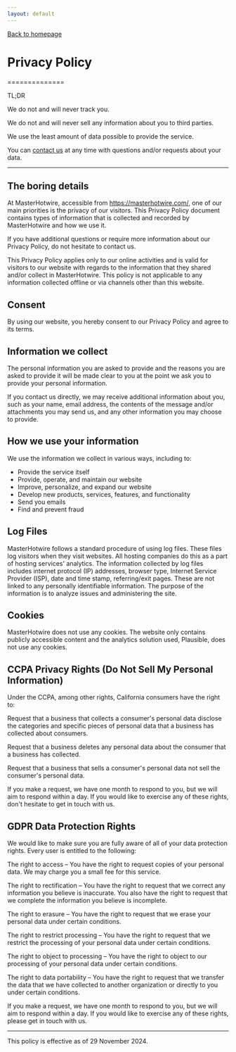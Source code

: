```yaml
---
layout: default
---
```


[Back to homepage](/)

# Privacy Policy
==============

TL;DR

We do not and will never track you.

We do not and will never sell any information about you to third parties.

We use the least amount of data possible to provide the service.

You can [contact us](mailto:me@radanskoric.com) at any time with questions and/or requests about your data.

* * *

The boring details
------------------

At MasterHotwire, accessible from https://masterhotwire.com/, one of our main priorities is the privacy of our visitors. This Privacy Policy document contains types of information that is collected and recorded by MasterHotwire and how we use it.

If you have additional questions or require more information about our Privacy Policy, do not hesitate to contact us.

This Privacy Policy applies only to our online activities and is valid for visitors to our website with regards to the information that they shared and/or collect in MasterHotwire. This policy is not applicable to any information collected offline or via channels other than this website.

Consent
-------

By using our website, you hereby consent to our Privacy Policy and agree to its terms.

Information we collect
----------------------

The personal information you are asked to provide and the reasons you are asked to provide it will be made clear to you at the point we ask you to provide your personal information.

If you contact us directly, we may receive additional information about you, such as your name, email address, the contents of the message and/or attachments you may send us, and any other information you may choose to provide.

How we use your information
---------------------------

We use the information we collect in various ways, including to:

*   Provide the service itself
*   Provide, operate, and maintain our website
*   Improve, personalize, and expand our website
*   Develop new products, services, features, and functionality
*   Send you emails
*   Find and prevent fraud

Log Files
---------

MasterHotwire follows a standard procedure of using log files. These files log visitors when they visit websites. All hosting companies do this as a part of hosting services' analytics. The information collected by log files includes internet protocol (IP) addresses, browser type, Internet Service Provider (ISP), date and time stamp, referring/exit pages. These are not linked to any personally identifiable information. The purpose of the information is to analyze issues and administering the site.

Cookies
-------

MasterHotwire does not use any cookies. The website only contains publicly accessible content and the analytics solution used, Plausible, does not use any cookies.

CCPA Privacy Rights (Do Not Sell My Personal Information)
---------------------------------------------------------

Under the CCPA, among other rights, California consumers have the right to:

Request that a business that collects a consumer's personal data disclose the categories and specific pieces of personal data that a business has collected about consumers.

Request that a business deletes any personal data about the consumer that a business has collected.

Request that a business that sells a consumer's personal data not sell the consumer's personal data.

If you make a request, we have one month to respond to you, but we will aim to respond within a day. If you would like to exercise any of these rights, don't hesitate to get in touch with us.

GDPR Data Protection Rights
---------------------------

We would like to make sure you are fully aware of all of your data protection rights. Every user is entitled to the following:

The right to access – You have the right to request copies of your personal data. We may charge you a small fee for this service.

The right to rectification – You have the right to request that we correct any information you believe is inaccurate. You also have the right to request that we complete the information you believe is incomplete.

The right to erasure – You have the right to request that we erase your personal data under certain conditions.

The right to restrict processing – You have the right to request that we restrict the processing of your personal data under certain conditions.

The right to object to processing – You have the right to object to our processing of your personal data under certain conditions.

The right to data portability – You have the right to request that we transfer the data that we have collected to another organization or directly to you under certain conditions.

If you make a request, we have one month to respond to you, but we will aim to respond within a day. If you would like to exercise any of these rights, please get in touch with us.

* * *

This policy is effective as of 29 November 2024.
